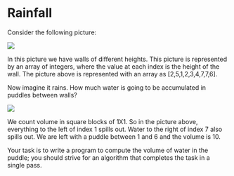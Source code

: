 # Rainfall

Consider the following picture:

![](https://programmingpraxis.files.wordpress.com/2013/11/twitter1.jpg?w=460)

In this picture we have walls of different heights. This picture is represented by an array of integers, where the value at each index is the height of the wall. The picture above is represented with an array as [2,5,1,2,3,4,7,7,6].

Now imagine it rains. How much water is going to be accumulated in puddles between walls?

![](https://programmingpraxis.files.wordpress.com/2013/11/twitter2.jpg?w=460)

We count volume in square blocks of 1X1. So in the picture above, everything to the left of index 1 spills out. Water to the right of index 7 also spills out. We are left with a puddle between 1 and 6 and the volume is 10.

Your task is to write a program to compute the volume of water in the puddle; you should strive for an algorithm that completes the task in a single pass.
